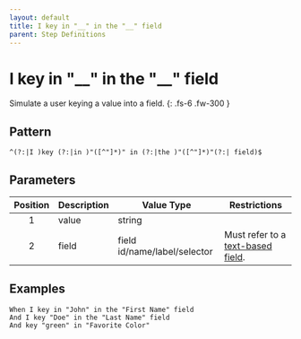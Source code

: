 ```yaml
---
layout: default
title: I key in "__" in the "__" field
parent: Step Definitions
---
```


# I key in "\_\_" in the "\_\_" field

Simulate a user keying a value into a field.
{: .fs-6 .fw-300 }

## Pattern

```golang
^(?:|I )key (?:|in )"([^"]*)" in (?:|the )"([^"]*)"(?:| field)$
```

## Parameters

| Position | Description | Value Type                   | Restrictions                                                                             |
| :------: | ----------- | ---------------------------- | ---------------------------------------------------------------------------------------- |
|    1     | value       | string                       |                                                                                          |
|    2     | field       | field id/name/label/selector | Must refer to a [text-based field]({{site.baseurl}}/field_types.html#text-based-fields). |

## Examples

```gherkin
When I key in "John" in the "First Name" field
And I key "Doe" in the "Last Name" field
And key "green" in "Favorite Color"
```